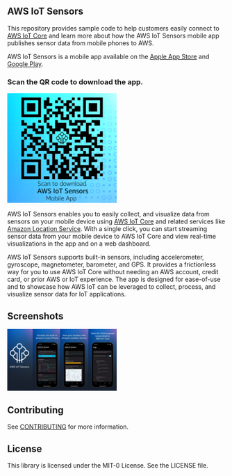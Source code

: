 ## AWS IoT Sensors

This repository provides sample code to help customers easily connect to [AWS IoT Core](https://aws.amazon.com/iot-core/) and learn more about how the AWS IoT Sensors mobile app publishes sensor data from mobile phones to AWS. 

AWS IoT Sensors is a mobile app available on the [Apple App Store](https://apps.apple.com/app/id6447531633) and [Google Play](https://play.google.com/store/apps/details?id=com.amazon.aws.awsiotsensors).

### Scan the QR code to download the app.

<img src="./images/AWS-IOT-Sensors-QR.png" alt="AWS IoT Sensors QR Code" style="max-width: 50%;">

AWS IoT Sensors enables you to easily collect, and visualize data from sensors on your mobile device using [AWS IoT Core](https://aws.amazon.com/iot-core/) and related services like [Amazon Location Service](https://aws.amazon.com/location/). With a single click, you can start streaming sensor data from your mobile device to AWS IoT Core and view real-time visualizations in the app and on a web dashboard.

AWS IoT Sensors supports built-in sensors, including accelerometer, gyroscope, magnetometer, barometer, and GPS. It provides a frictionless way for you to use AWS IoT Core without needing an AWS account, credit card, or prior AWS or IoT experience. The app is designed for ease-of-use and to showcase how AWS IoT can be leveraged to collect, process, and visualize sensor data for IoT applications.

## Screenshots

<img src="./images/AWS-IoT-Sensors.png" alt="AWS IoT Sensors" style="max-width: 50%;">

## Contributing

See [CONTRIBUTING](CONTRIBUTING.md#security-issue-notifications) for more information.

## License

This library is licensed under the MIT-0 License. See the LICENSE file.

